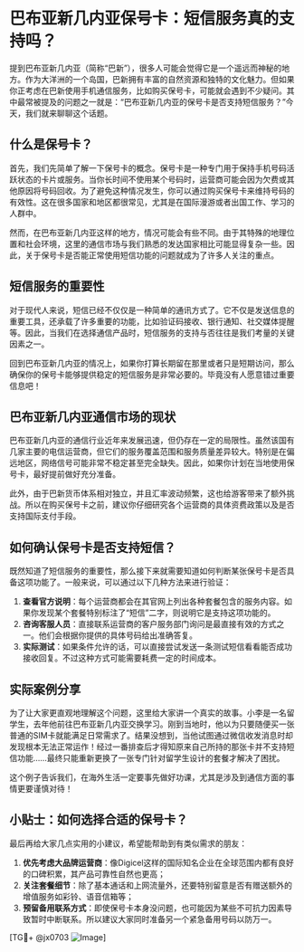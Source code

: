 # 巴布亚新几内亚保号卡：短信服务真的支持吗？

提到巴布亚新几内亚（简称“巴新”），很多人可能会觉得它是一个遥远而神秘的地方。作为大洋洲的一个岛国，巴新拥有丰富的自然资源和独特的文化魅力。但如果你正考虑在巴新使用手机通信服务，比如购买保号卡，可能就会遇到不少疑问。其中最常被提及的问题之一就是：“巴布亚新几内亚的保号卡是否支持短信服务？”今天，我们就来聊聊这个话题。

## 什么是保号卡？

首先，我们先简单了解一下保号卡的概念。保号卡是一种专门用于保持手机号码活跃状态的卡片或服务。当你长时间不使用某个号码时，运营商可能会因为欠费或其他原因将号码回收。为了避免这种情况发生，你可以通过购买保号卡来维持号码的有效性。这在很多国家和地区都很常见，尤其是在国际漫游或者出国工作、学习的人群中。

然而，在巴布亚新几内亚这样的地方，情况可能会有些不同。由于其特殊的地理位置和社会环境，这里的通信市场与我们熟悉的发达国家相比可能显得复杂一些。因此，关于保号卡是否能正常使用短信功能的问题就成为了许多人关注的重点。

## 短信服务的重要性

对于现代人来说，短信已经不仅仅是一种简单的通讯方式了。它不仅是发送信息的重要工具，还承载了许多重要的功能，比如验证码接收、银行通知、社交媒体提醒等。因此，当我们在选择通信产品时，短信服务的支持与否往往是我们考量的关键因素之一。

回到巴布亚新几内亚的情况上，如果你打算长期留在那里或者只是短期访问，那么确保你的保号卡能够提供稳定的短信服务是非常必要的。毕竟没有人愿意错过重要信息吧！

## 巴布亚新几内亚通信市场的现状

巴布亚新几内亚的通信行业近年来发展迅速，但仍存在一定的局限性。虽然该国有几家主要的电信运营商，但它们的服务覆盖范围和服务质量差异较大。特别是在偏远地区，网络信号可能非常不稳定甚至完全缺失。因此，如果你计划在当地使用保号卡，最好提前做好充分准备。

此外，由于巴新货币体系相对独立，并且汇率波动频繁，这也给游客带来了额外挑战。所以在购买保号卡之前，建议你仔细研究各个运营商的具体资费政策以及是否支持国际支付手段。

## 如何确认保号卡是否支持短信？

既然知道了短信服务的重要性，那么接下来就需要知道如何判断某张保号卡是否具备这项功能了。一般来说，可以通过以下几种方法来进行验证：

1. **查看官方说明**：每个运营商都会在其官网上列出各种套餐包含的服务内容。如果你发现某个套餐特别标注了“短信”二字，则说明它是支持这项功能的。
2. **咨询客服人员**：直接联系运营商的客户服务部门询问是最直接有效的方式之一。他们会根据你提供的具体号码给出准确答复。
3. **实际测试**：如果条件允许的话，可以直接尝试发送一条测试短信看看能否成功接收回复。不过这种方式可能需要耗费一定的时间成本。

## 实际案例分享

为了让大家更直观地理解这个问题，这里给大家讲一个真实的故事。小李是一名留学生，去年他前往巴布亚新几内亚交换学习。刚到当地时，他以为只要随便买一张普通的SIM卡就能满足日常需求了。结果没想到，当他试图通过微信收发消息时却发现根本无法正常运作！经过一番排查后才得知原来自己所持的那张卡并不支持短信功能……最终只能重新更换了一张专门针对留学生设计的套餐才解决了困扰。

这个例子告诉我们，在海外生活一定要事先做好功课，尤其是涉及到通信方面的事情更要谨慎对待！

## 小贴士：如何选择合适的保号卡？

最后再给大家几点实用的小建议，希望能帮助到有类似需求的朋友：

1. **优先考虑大品牌运营商**：像Digicel这样的国际知名企业在全球范围内都有良好的口碑积累，其产品可靠性自然也更高；
2. **关注套餐细节**：除了基本通话和上网流量外，还要特别留意是否有赠送额外的增值服务如彩铃、语音信箱等；
3. **预留备用联系方式**：即使保号卡本身没问题，也可能因为某些不可抗力因素导致暂时中断联系。所以建议大家同时准备另一个紧急备用号码以防万一。

[TG💪+ @jx0703 ![Image](https://github.com/user-attachments/assets/dbca1d08-cadb-493c-b0ec-ad6f7a83f270)]